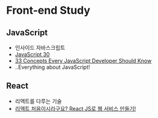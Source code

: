 # Front-end Study


## JavaScript

- 인사이드 자바스크립트
- [JavaScript 30](https://javascript30.com/)
- [33 Concepts Every JavaScript Developer Should Know](https://github.com/leonardomso/33-js-concepts)
- ..Everything about JavaScript!


## React

- 리액트를 다루는 기술
- [리액트 처음이시라구요? React JS로 웹 서비스 만들기!](https://www.inflearn.com/course/reactjs-web/)